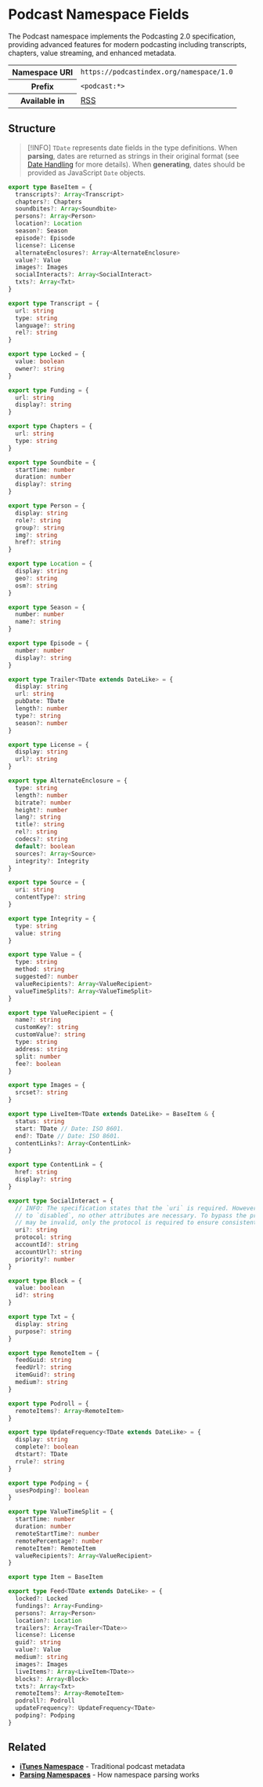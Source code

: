 # Podcast Namespace Fields

The Podcast namespace implements the Podcasting 2.0 specification, providing advanced features for modern podcasting including transcripts, chapters, value streaming, and enhanced metadata.

<table>
  <tbody>
    <tr>
      <th>Namespace URI</th>
      <td><code>https://podcastindex.org/namespace/1.0</code></td>
    </tr>
    <tr>
      <th>Prefix</th>
      <td><code>&lt;podcast:*&gt;</code></td>
    </tr>
    <tr>
      <th>Available in</th>
      <td><a href="/reference/feeds/rss">RSS</a></td>
    </tr>
  </tbody>
</table>

## Structure

> [!INFO]
> `TDate` represents date fields in the type definitions. When **parsing**, dates are returned as strings in their original format (see [Date Handling](/parsing/dates) for more details). When **generating**, dates should be provided as JavaScript `Date` objects.

```typescript
export type BaseItem = {
  transcripts?: Array<Transcript>
  chapters?: Chapters
  soundbites?: Array<Soundbite>
  persons?: Array<Person>
  location?: Location
  season?: Season
  episode?: Episode
  license?: License
  alternateEnclosures?: Array<AlternateEnclosure>
  value?: Value
  images?: Images
  socialInteracts?: Array<SocialInteract>
  txts?: Array<Txt>
}

export type Transcript = {
  url: string
  type: string
  language?: string
  rel?: string
}

export type Locked = {
  value: boolean
  owner?: string
}

export type Funding = {
  url: string
  display?: string
}

export type Chapters = {
  url: string
  type: string
}

export type Soundbite = {
  startTime: number
  duration: number
  display?: string
}

export type Person = {
  display: string
  role?: string
  group?: string
  img?: string
  href?: string
}

export type Location = {
  display: string
  geo?: string
  osm?: string
}

export type Season = {
  number: number
  name?: string
}

export type Episode = {
  number: number
  display?: string
}

export type Trailer<TDate extends DateLike> = {
  display: string
  url: string
  pubDate: TDate
  length?: number
  type?: string
  season?: number
}

export type License = {
  display: string
  url?: string
}

export type AlternateEnclosure = {
  type: string
  length?: number
  bitrate?: number
  height?: number
  lang?: string
  title?: string
  rel?: string
  codecs?: string
  default?: boolean
  sources?: Array<Source>
  integrity?: Integrity
}

export type Source = {
  uri: string
  contentType?: string
}

export type Integrity = {
  type: string
  value: string
}

export type Value = {
  type: string
  method: string
  suggested?: number
  valueRecipients?: Array<ValueRecipient>
  valueTimeSplits?: Array<ValueTimeSplit>
}

export type ValueRecipient = {
  name?: string
  customKey?: string
  customValue?: string
  type: string
  address: string
  split: number
  fee?: boolean
}

export type Images = {
  srcset?: string
}

export type LiveItem<TDate extends DateLike> = BaseItem & {
  status: string
  start: TDate // Date: ISO 8601.
  end?: TDate // Date: ISO 8601.
  contentLinks?: Array<ContentLink>
}

export type ContentLink = {
  href: string
  display?: string
}

export type SocialInteract = {
  // INFO: The specification states that the `uri` is required. However, if the protocol is set
  // to `disabled`, no other attributes are necessary. To bypass the protocol value check, which
  // may be invalid, only the protocol is required to ensure consistent behavior.
  uri?: string
  protocol: string
  accountId?: string
  accountUrl?: string
  priority?: number
}

export type Block = {
  value: boolean
  id?: string
}

export type Txt = {
  display: string
  purpose?: string
}

export type RemoteItem = {
  feedGuid: string
  feedUrl?: string
  itemGuid?: string
  medium?: string
}

export type Podroll = {
  remoteItems?: Array<RemoteItem>
}

export type UpdateFrequency<TDate extends DateLike> = {
  display: string
  complete?: boolean
  dtstart?: TDate
  rrule?: string
}

export type Podping = {
  usesPodping?: boolean
}

export type ValueTimeSplit = {
  startTime: number
  duration: number
  remoteStartTime?: number
  remotePercentage?: number
  remoteItem?: RemoteItem
  valueRecipients?: Array<ValueRecipient>
}

export type Item = BaseItem

export type Feed<TDate extends DateLike> = {
  locked?: Locked
  fundings?: Array<Funding>
  persons?: Array<Person>
  location?: Location
  trailers?: Array<Trailer<TDate>>
  license?: License
  guid?: string
  value?: Value
  medium?: string
  images?: Images
  liveItems?: Array<LiveItem<TDate>>
  blocks?: Array<Block>
  txts?: Array<Txt>
  remoteItems?: Array<RemoteItem>
  podroll?: Podroll
  updateFrequency?: UpdateFrequency<TDate>
  podping?: Podping
}
```

## Related

- **[iTunes Namespace](/reference/namespaces/itunes)** - Traditional podcast metadata
- **[Parsing Namespaces](/parsing/namespaces)** - How namespace parsing works
